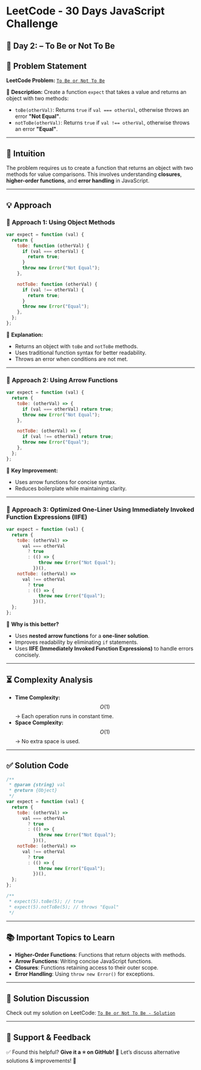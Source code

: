 # LeetCode - 30 Days JavaScript Challenge

## 📅 Day 2: – To Be or Not To Be

## 📌 Problem Statement

**LeetCode Problem:** [`To Be or Not To Be`](https://leetcode.com/problems/to-be-or-not-to-be/description/)

📌 **Description:**
Create a function `expect` that takes a value and returns an object with two methods:

- `toBe(otherVal)`: Returns `true` if `val === otherVal`, otherwise throws an error **"Not Equal"**.
- `notToBe(otherVal)`: Returns `true` if `val !== otherVal`, otherwise throws an error **"Equal"**.

---

## 🧠 Intuition

The problem requires us to create a function that returns an object with two methods for value comparisons. This involves understanding **closures**, **higher-order functions**, and **error handling** in JavaScript.

---

## 💡 Approach

### 🔹 **Approach 1: Using Object Methods**

```javascript
var expect = function (val) {
  return {
    toBe: function (otherVal) {
      if (val === otherVal) {
        return true;
      }
      throw new Error("Not Equal");
    },

    notToBe: function (otherVal) {
      if (val !== otherVal) {
        return true;
      }
      throw new Error("Equal");
    },
  };
};
```

📌 **Explanation:**

- Returns an object with `toBe` and `notToBe` methods.
- Uses traditional function syntax for better readability.
- Throws an error when conditions are not met.

---

### 🔹 **Approach 2: Using Arrow Functions**

```javascript
var expect = function (val) {
  return {
    toBe: (otherVal) => {
      if (val === otherVal) return true;
      throw new Error("Not Equal");
    },

    notToBe: (otherVal) => {
      if (val !== otherVal) return true;
      throw new Error("Equal");
    },
  };
};
```

📌 **Key Improvement:**

- Uses arrow functions for concise syntax.
- Reduces boilerplate while maintaining clarity.

---

### 🔹 **Approach 3: Optimized One-Liner Using Immediately Invoked Function Expressions (IIFE)**

```javascript
var expect = function (val) {
  return {
    toBe: (otherVal) =>
      val === otherVal
        ? true
        : (() => {
            throw new Error("Not Equal");
          })(),
    notToBe: (otherVal) =>
      val !== otherVal
        ? true
        : (() => {
            throw new Error("Equal");
          })(),
  };
};
```

📌 **Why is this better?**

- Uses **nested arrow functions** for a **one-liner solution**.
- Improves readability by eliminating `if` statements.
- Uses **IIFE (Immediately Invoked Function Expressions)** to handle errors concisely.

---

## ⏳ Complexity Analysis

- **Time Complexity:** $$O(1)$$ → Each operation runs in constant time.
- **Space Complexity:** $$O(1)$$ → No extra space is used.

---

## ✅ Solution Code

```javascript
/**
 * @param {string} val
 * @return {Object}
 */
var expect = function (val) {
  return {
    toBe: (otherVal) =>
      val === otherVal
        ? true
        : (() => {
            throw new Error("Not Equal");
          })(),
    notToBe: (otherVal) =>
      val !== otherVal
        ? true
        : (() => {
            throw new Error("Equal");
          })(),
  };
};

/**
 * expect(5).toBe(5); // true
 * expect(5).notToBe(5); // throws "Equal"
 */
```

---

## 📚 Important Topics to Learn

- **Higher-Order Functions**: Functions that return objects with methods.
- **Arrow Functions**: Writing concise JavaScript functions.
- **Closures**: Functions retaining access to their outer scope.
- **Error Handling**: Using `throw new Error()` for exceptions.

---

## 🔗 Solution Discussion

Check out my solution on LeetCode: [`To Be or Not To Be - Solution`](https://leetcode.com/problems/to-be-or-not-to-be/solutions/6547374/leetcode-to-be-or-not-to-be)

---

## 🚀 Support & Feedback

✅ Found this helpful? **Give it a ⭐ on GitHub!**
💬 Let’s discuss alternative solutions & improvements! 🚀
